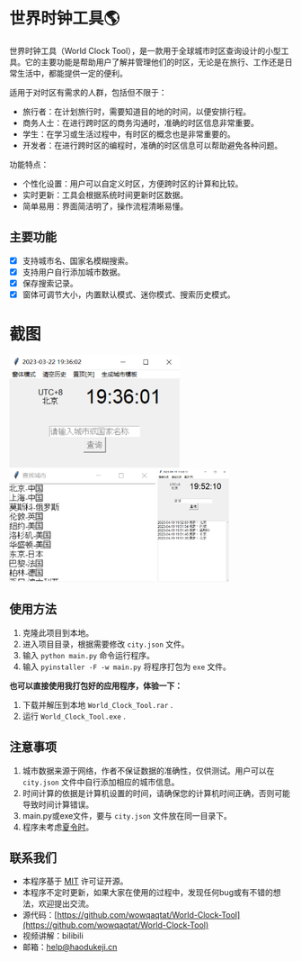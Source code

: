 # 世界时钟工具🌎

世界时钟工具（World Clock Tool），是一款用于全球城市时区查询设计的小型工具。它的主要功能是帮助用户了解并管理他们的时区，无论是在旅行、工作还是日常生活中，都能提供一定的便利。

适用于对时区有需求的人群，包括但不限于：

* 旅行者：在计划旅行时，需要知道目的地的时间，以便安排行程。
* 商务人士：在进行跨时区的商务沟通时，准确的时区信息非常重要。
* 学生：在学习或生活过程中，有时区的概念也是非常重要的。
* 开发者：在进行跨时区的编程时，准确的时区信息可以帮助避免各种问题。

功能特点：

* 个性化设置：用户可以自定义时区，方便跨时区的计算和比较。
* 实时更新：工具会根据系统时间更新时区数据。
* 简单易用：界面简洁明了，操作流程清晰易懂。

## 主要功能

* [X] 支持城市名、国家名模糊搜索。
* [X] 支持用户自行添加城市数据。
* [X] 保存搜索记录。
* [X] 窗体可调节大小，内置默认模式、迷你模式、搜索历史模式。

# 截图

<img src="https://raw.githubusercontent.com/wowqaqtat/World-Clock-Tool/main/doc/界面.png" height="200px"> <img src="https://raw.githubusercontent.com/wowqaqtat/World-Clock-Tool/main/doc/选择城市.png" height="200px"> <img src="https://raw.githubusercontent.com/wowqaqtat/World-Clock-Tool/main/doc/历史记录.png" height="200px">

## 使用方法

1. 克隆此项目到本地。
2. 进入项目目录，根据需要修改 `city.json` 文件。
3. 输入 `python main.py` 命令运行程序。
4. 输入 `pyinstaller -F -w main.py` 将程序打包为 `exe` 文件。

**也可以直接使用我打包好的应用程序，体验一下：**

1. 下载并解压到本地 `World_Clock_Tool.rar` .
2. 运行 `World_Clock_Tool.exe` .

## 注意事项

1. 城市数据来源于网络，作者不保证数据的准确性，仅供测试。用户可以在 `city.json` 文件中自行添加相应的城市信息。
2. 时间计算的依据是计算机设置的时间，请确保您的计算机时间正确，否则可能导致时间计算错误。
3. main.py或exe文件，要与 `city.json` 文件放在同一目录下。
4. 程序未考虑[夏令时](https://baike.baidu.com/item/%E5%A4%8F%E4%BB%A4%E6%97%B6)。

## 联系我们

- 本程序基于 [MIT](https://opensource.org/licenses/MIT) 许可证开源。
- 本程序不定时更新，如果大家在使用的过程中，发现任何bug或有不错的想法，欢迎提出交流。
- 源代码：[https://github.com/wowqaqtat/World-Clock-Tool](https://github.com/wowqaqtat/World-Clock-Tool)
- 视频讲解：bilibili
- 邮箱：[help@haodukeji.cn](mailto:help@haodukeji.cn)
